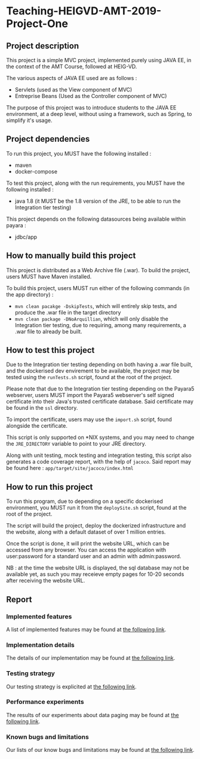 # Teaching-HEIGVD-AMT-2019-Project-One
## Project description
This project is a simple MVC project, implemented purely using JAVA EE, in the context of the AMT Course, followed at HEIG-VD. 

The various aspects of JAVA EE used are as follows :
- Servlets (used as the View component of MVC)
- Entreprise Beans (Used as the Controller component of MVC)

The purpose of this project was to introduce students to the JAVA EE environment, at a deep level, without using a framework, such as Spring, to simplify it's usage.

## Project dependencies
To run this project, you MUST have the following installed : 
- maven
- docker-compose

To test this project, along with the run requirements, you MUST have the following installed :
- java 1.8 (it MUST be the 1.8 version of the JRE, to be able to run the Integration tier testing)

This project depends on the following datasources being available within payara : 
- jdbc/app

## How to manually build this project
This project is distributed as a Web Archive file (.war).
To build the project, users MUST have Maven installed.

To build this project, users MUST run either of the following commands (in the app directory) :
- `mvn clean pacakge -DskipTests`, which will entirely skip tests, and produce the .war file in the target directory
- `mvn clean package -DNoArquillian`, which will only disable the Integration tier testing, due to requiring, among many requirements, a .war file to already be built.

## How to test this project
Due to the Integration tier testing depending on both having a .war file built, and the dockerised dev envirement to be available, the project may be tested using the `runTests.sh` script, found at the root of the project.

Please note that due to the Integration tier testing depending on the Payara5 webserver, users MUST import the Payara5 webserver's self signed certificate into their Java's trusted certificate database. Said certificate may be found in the `ssl` directory.

To import the certificate, users may use the `import.sh` script, found alongside the certificate.

This script is only supported on *NIX systems, and you may need to change the `JRE_DIRECTORY` variable to point to your JRE directory.

Along with unit testing, mock testing and integration testing, this script also generates a code coverage report, with the help of `jacoco`.
Said report may be found here : `app/target/site/jacoco/index.html`

## How to run this project
To run this program, due to depending on a specific dockerised environment, you MUST run it from the `deploySite.sh` script, found at the root of the project.

The script will build the project, deploy the dockerized infrastructure and the website, along with a default dataset of over 1 million entries.

Once the script is done, it will print the website URL, which can be accessed from any browser. You can access the application with user:password for a standard user and an admin with admin:password.

NB : at the time the website URL is displayed, the sql database may not be available yet, as such you may receieve empty pages for 10-20 seconds after receiving the website URL.

## Report

### Implemented features

A list of implemented features may be found at [the following link](https://github.com/capito27/Teaching-HEIGVD-AMT-2019-Project-One/blob/master/docs/implemented.md).

### Implementation details

The details of our implementation may be found at [the following link](https://github.com/capito27/Teaching-HEIGVD-AMT-2019-Project-One/blob/master/docs/implementDetails.md).

### Testing strategy

Our testing strategy is explicited at [the following link](https://github.com/capito27/Teaching-HEIGVD-AMT-2019-Project-One/blob/master/docs/TestingStrategy.md).

### Performance experiments

The results of our experiments about data paging may be found at [the following link](https://github.com/capito27/Teaching-HEIGVD-AMT-2019-Project-One/blob/master/docs/PerformanceTest.md).

### Known bugs and limitations

Our lists of our know bugs and limitations may be found at [the following link](https://github.com/capito27/Teaching-HEIGVD-AMT-2019-Project-One/blob/master/docs/KnownBugs.md).
